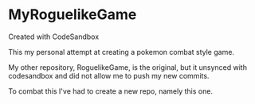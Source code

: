 # MyRoguelikeGame
Created with CodeSandbox

This my personal attempt at creating a pokemon combat style game.

My other repository, RoguelikeGame, is the original, but it unsynced with codesandbox and did not allow me to push my new commits.

To combat this I've had to create a new repo, namely this one.

